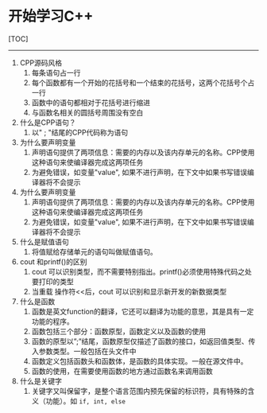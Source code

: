 # 开始学习C++

[TOC]

---

1. CPP源码风格
   1. 每条语句占一行
   2. 每个函数都有一个开始的花括号和一个结束的花括号，这两个花括号个占一行
   3. 函数中的语句都相对于花括号进行缩进
   4. 与函数名相关的圆括号周围没有空白
2. 什么是CPP语句？
   1. 以" ; "结尾的CPP代码称为语句
3. 为什么要声明变量
   1. 声明语句提供了两项信息：需要的内存以及该内存单元的名称。CPP使用这种语句来使编译器完成这两项任务
   2. 为避免错误，如变量"value", 如果不进行声明，在下文中如果书写错误编译器将不会提示
4. 为什么要声明变量
   1. 声明语句提供了两项信息：需要的内存以及该内存单元的名称。CPP使用这种语句来使编译器完成这两项任务
   2. 为避免错误，如变量"value", 如果不进行声明，在下文中如果书写错误编译器将不会提示
5. 什么是赋值语句
   1. 将值赋给存储单元的语句叫做赋值语句。
6. cout 和printf()的区别
   1. cout 可以识别类型，而不需要特别指出。printf()必须使用特殊代码之处要打印的类型
   2. 当重载 操作符<<后，cout 可以识别和显示新开发的新数据类型
7. 什么是函数
   1. 函数是英文function的翻译，它还可以翻译为功能的意思，其是具有一定功能的程序。
   2. 函数包括三个部分：函数原型，函数定义以及函数的使用
   3. 函数的原型以”;”结尾，函数原型仅描述了函数的接口，如返回值类型、传入参数类型。一般包括在头文件中
   4. 函数定义包括函数头和函数体，是函数的具体实现。一般在源文件中。
   5. 函数的使用，在需要使用函数的地方通过函数名来调用函数
8. 什么是关键字
   1. 关键字又叫保留字，是整个语言范围内预先保留的标识符，具有特殊的含义（功能）。如 `if, int, else `



















